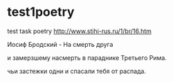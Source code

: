 # test1poetry
test task poetry
http://www.stihi-rus.ru/1/br/16.htm

Иосиф Бродский - На смерть друга














и замерзшему насмерть в параднике Третьего Рима.



чьи застежки одни и спасали тебя от распада.


